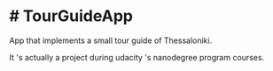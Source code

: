 <h1># TourGuideApp</h1>

<p>App that implements a small tour guide of Thessaloniki.</p>
<p>It 's actually a project during udacity 's nanodegree program courses.</p>
